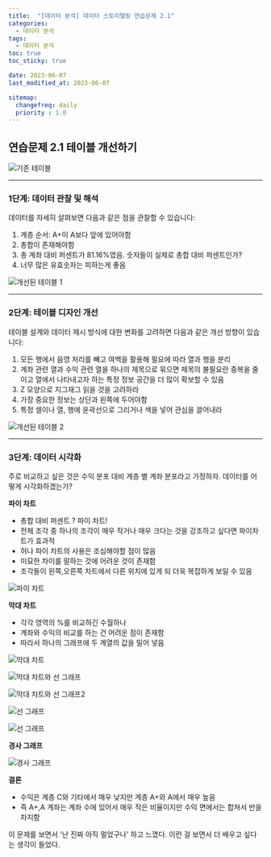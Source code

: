 ```yaml
---
title:  "[데이터 분석] 데이터 스토리텔링 연습문제 2.1"
categories:
  - 데이터 분석
tags:
  - 데이터 분석
toc: true
toc_sticky: true

date: 2023-06-07 
last_modified_at: 2023-06-07 

sitemap:
  changefreq: daily
  priority : 1.0
---
```


## 연습문제 2.1 테이블 개선하기

![기존 테이블](https://github.com/chochoswim/TIL/assets/125784876/f0518df7-45b7-42f9-af43-6f3985d78dbe)

---

### 1단계: 데이터 관찰 및 해석

데이터를 자세히 살펴보면 다음과 같은 점을 관찰할 수 있습니다:

1. 계층 순서: A+이 A보다 앞에 있어야함
2. 총합이 존재해야함
3. 총 계좌 대비 퍼센트가 81.16%였음. 숫자들이 실제로 총합 대비 퍼센트인가?
4. 너무 많은 유효숫자는 피하는게 좋음

![개선된 테이블 1](https://github.com/chochoswim/TIL/assets/125784876/801f8eab-afa2-4424-98a6-31ecbd134fc8)

---

### 2단계: 테이블 디자인 개선

테이블 설계와 데이터 제시 방식에 대한 변화를 고려하면 다음과 같은 개선 방향이 있습니다:

1. 모든 행에서 음영 처리를 빼고 여백을 활용해 필요에 따라 열과 행을 분리
2. 계좌 관련 열과 수익 관련 열을 하나의 제목으로 묶으면 제목의 불필요란 중복을 줄이고 열에서 나타내고자 하는 특정 정보 공간을 더 많이 확보할 수 있음
3. Z 모양으로 지그재그 읽을 것을 고려하라
4. 가장 중요한 정보는 상단과 왼쪽에 두어야함
5. 특정 셀이나 열, 행에 윤곽선으로 그리거나 색을 넣어 관심을 끌어내라

![개선된 테이블 2](https://github.com/chochoswim/TIL/assets/125784876/76652be1-d4fa-4de3-8a2a-2778b8b30d34)

---

### 3단계: 데이터 시각화

주로 비교하고 싶은 것은 수익 분포 대비 계층 별 계좌 분포라고 가정하자. 데이터를 어떻게 시각화하겠는가?

**파이 차트**
- 총합 대비 퍼센트 ? 파이 차트!
- 전체 조각 중 하나의 조각이 매우 작거나 매우 크다는 것을 강조하고 싶다면 파이차트가 효과적
- 허나 파이 차트의 사용은 조심해야할 점이 많음
- 미묘한 차이를 말하는 것에 어려운 것이 존재함
- 조각들이 왼쪽,오른쪽 차트에서 다른 위치에 있게 되 더욱 복잡하게 보일 수 있음

![파이 차트](https://github.com/chochoswim/TIL/assets/125784876/fc0f289b-aa89-41ee-be90-ee8481b71b1f)

**막대 차트**
- 각각 영역의 %를 비교하긴 수월하나
- 계좌와 수익의 비교를 하는 건 어려운 점이 존재함
- 따라서 하나의 그래프에 두 계열의 값을 밀어 넣음

![막대 차트](https://github.com/chochoswim/TIL/assets/125784876/7a356aed-6cf2-4bdb-a8ef-82ac14eacbfb)

![막대 차트와 선 그래프](https://github.com/chochoswim/TIL/assets/125784876/e62cc751-9b96-47f4-a257-14a55ee6aecf)

![막대 차트와 선 그래프2](https://github.com/chochoswim/TIL/assets/125784876/e55c4351-4097-4162-996d-95ffc0447f85)

![선 그래프](https://github.com/chochoswim/TIL/assets/125784876/17fad7a3-5dfd-45bd-8745-52d84aa9627a)

![선 그래프](https://github.com/chochoswim/TIL/assets/125784876/9d810209-e9b2-4181-91f4-7da92b9d6a85)

**경사 그래프**

![경사 그래프](https://github.com/chochoswim/TIL/assets/125784876/c6872ea9-9a95-4d26-aaef-bef770b2654b)

**결론**

- 수익은 계층 C와 기타에서 매우 낮지만 계층 A+와 A에서 매우 높음
- 즉 A+,A 계좌는 계좌 수에 있어서 매우 작은 비율이지만 수익 면에서는 합쳐서 반을 차지함

이 문제를 보면서 '난 진짜 아직 멀었구나' 하고 느꼈다.  이런 걸 보면서 더 배우고 싶다는 생각이 들었다.


